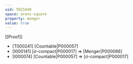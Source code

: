 ```yaml
---
uid: T021649
space: arens-square
property: menger
value: true
---
```

[[Proof]]

* [T000241] [Countable|P000057]
* [I000141] [$\sigma$-compact|P000017] => [Menger|P000066]
* [I000074] [Countable|P000057] => [$\sigma$-compact|P000017]

